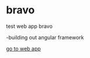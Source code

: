 # bravo
test web app bravo

-building out angular framework

<a href="https://jolyeons.github.io/bravo" target=”_blank”>go to web app</a>
